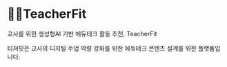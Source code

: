 # 🧑‍🏫TeacherFit


교사를 위한 생성형AI 기반 에듀테크 활동 추천, TeacherFit

티쳐핏은 교사의 디지털 수업 역량 강화를 위한 에듀테크 콘텐츠 설계를 위한 플랫폼입니다.
